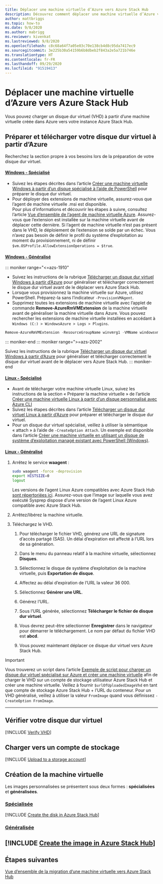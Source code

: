 ```yaml
---
title: Déplacer une machine virtuelle d’Azure vers Azure Stack Hub
description: Découvrez comment déplacer une machine virtuelle d’Azure vers Azure Stack Hub.
author: mattbriggs
ms.topic: how-to
ms.date: 9/8/2020
ms.author: mabrigg
ms.reviewer: kivenkat
ms.lastreviewed: 9/8/2020
ms.openlocfilehash: c8c68a64f7a05e03c70e138cb4d8c95da7417ec9
ms.sourcegitcommit: 3e225b30a54159b6b8dbeb2f843a2e5a721b746e
ms.translationtype: HT
ms.contentlocale: fr-FR
ms.lasthandoff: 09/29/2020
ms.locfileid: "91519413"
---
```

# <a name="move-a-vm-from-azure-to-azure-stack-hub"></a>Déplacer une machine virtuelle d’Azure vers Azure Stack Hub

Vous pouvez charger un disque dur virtuel (VHD) à partir d’une machine virtuelle créée dans Azure vers votre instance Azure Stack Hub.

## <a name="prepare-and-download-your-vhd-from-azure"></a>Préparer et télécharger votre disque dur virtuel à partir d’Azure

Recherchez la section propre à vos besoins lors de la préparation de votre disque dur virtuel.

#### <a name="windows---specialized"></a>[Windows - Spécialisé](#tab/win-spec)

- Suivez les étapes décrites dans l’article [Créer une machine virtuelle Windows à partir d’un disque spécialisé à l’aide de PowerShell](/azure/virtual-machines/windows/create-vm-specialized#prepare-the-vm) pour préparer le disque dur virtuel.
- Pour déployer des extensions de machine virtuelle, assurez-vous que l’agent de machine virtuelle .msi est disponible.  
  Pour plus d’informations et découvrir les étapes à suivre, consultez l’article [Vue d’ensemble de l’agent de machine virtuelle Azure](/azure/virtual-machines/extensions/agent-windows). Assurez-vous que l’extension est installée sur la machine virtuelle avant de déplacer cette dernière. Si l’agent de machine virtuelle n’est pas présent dans le VHD, le déploiement de l’extension se solde par un échec. Vous n’avez pas besoin de définir le profil du système d’exploitation au moment du provisionnement, ni de définir `$vm.OSProfile.AllowExtensionOperations = $true`.

#### <a name="windows---generalized"></a>[Windows - Généralisé](#tab/win-gen)

::: moniker range="<=azs-1910"
- Suivez les instructions de la rubrique [Télécharger un disque dur virtuel Windows à partir d’Azure](/azure/virtual-machines/windows/download-vhd) pour généraliser et télécharger correctement le disque dur virtuel avant de le déplacer vers Azure Stack Hub.
- Lorsque vous provisionnez la machine virtuelle sur Azure, utilisez PowerShell. Préparez-la sans l’indicateur `-ProvisionVMAgent`.
- Supprimez toutes les extensions de machine virtuelle avec l’applet de commande **Remove-AzureRmVMExtension** de la machine virtuelle avant de généraliser la machine virtuelle dans Azure. Vous pouvez rechercher les extensions de machine virtuelle installées en accédant à `Windows (C:) > WindowsAzure > Logs > Plugins`.

```powershell  
Remove-AzureRmVMExtension -ResourceGroupName winvmrg1 -VMName windowsvm -Name "CustomScriptExtension"
```
::: moniker-end
::: moniker range=">=azs-2002"

Suivez les instructions de la rubrique [Télécharger un disque dur virtuel Windows à partir d’Azure](/azure/virtual-machines/windows/download-vhd) pour généraliser et télécharger correctement le disque dur virtuel avant de le déplacer vers Azure Stack Hub.
::: moniker-end

#### <a name="linux---specialized"></a>[Linux - Spécialisé](#tab/lin-spec)

- Avant de télécharger votre machine virtuelle Linux, suivez les instructions de la section « Préparer la machine virtuelle » de l’article [Créer une machine virtuelle Linux à partir d’un disque personnalisé avec Azure CLI](/azure/virtual-machines/linux/upload-vhd#prepare-the-vm)
- Suivez les étapes décrites dans l’article [Télécharger un disque dur virtuel Linux à partir d’Azure](/azure//virtual-machines/windows/download-vhd) pour préparer et télécharger le disque dur virtuel.
- Pour un disque dur virtuel spécialisé, veillez à utiliser la sémantique « attach » à l’aide de `-CreateOption Attach`. Un exemple est disponible dans l’article [Créer une machine virtuelle en utilisant un disque de système d’exploitation managé existant avec PowerShell (Windows)](/azure/virtual-machines/scripts/virtual-machines-powershell-sample-create-vm-from-managed-os-disks).

#### <a name="linux---generalized"></a>[Linux - Généralisé](#tab/lin-gen)

1. Arrêtez le service **waagent** :

   ```bash
   sudo waagent -force -deprovision
   export HISTSIZE=0
   logout
   ```

   Les versions de l’agent Linux Azure compatibles avec Azure Stack Hub [sont répertoriées ici](../operator/azure-stack-linux.md#azure-linux-agent). Assurez-vous que l’image sur laquelle vous avez exécuté Sysprep dispose d’une version de l’agent Linux Azure compatible avec Azure Stack Hub.

2. Arrêtez/libérez la machine virtuelle.

3. Téléchargez le VHD.

   1. Pour télécharger le fichier VHD, générez une URL de signature d’accès partagé (SAS). Un délai d’expiration est affecté à l’URL lors de sa génération.

   1. Dans le menu du panneau relatif à la machine virtuelle, sélectionnez **Disques**.

   1. Sélectionnez le disque de système d’exploitation de la machine virtuelle, puis **Exportation de disque**.

   1. Affectez au délai d’expiration de l’URL la valeur 36 000.

   1. Sélectionnez **Générer une URL**.

   1. Générez l’URL.

   1. Sous l’URL générée, sélectionnez **Télécharger le fichier de disque dur virtuel**.

   1. Vous devrez peut-être sélectionner **Enregistrer** dans le navigateur pour démarrer le téléchargement. Le nom par défaut du fichier VHD est **abcd**.

   1. Vous pouvez maintenant déplacer ce disque dur virtuel vers Azure Stack Hub.

> [!IMPORTANT]  
> Vous trouverez un script dans l’article [Exemple de script pour charger un disque dur virtuel spécialisé sur Azure et créer une machine virtuelle](/azure/virtual-machines/scripts/virtual-machines-windows-powershell-upload-generalized-script) afin de charger le VHD sur un compte de stockage utilisateur Azure Stack Hub et créer une machine virtuelle. Veillez à fournir `$urlOfUploadedImageVhd` en tant que compte de stockage Azure Stack Hub + l’URL du conteneur. Pour un VHD généralisé, veillez à utiliser la valeur `FromImage` quand vous définissez `-CreateOption FromImage`.

---

## <a name="verify-your-vhd"></a>Vérifier votre disque dur virtuel

[!INCLUDE [Verify VHD](../includes/user-compute-verify-vhd.md)]

## <a name="upload-to-a-storage-account"></a>Charger vers un compte de stockage

[!INCLUDE [Upload to a storage account](../includes/user-compute-upload-vhd.md)]

## <a name="create-the-vm"></a>Création de la machine virtuelle

Les images personnalisées se présentent sous deux formes : **spécialisées** et **généralisées**.

### <a name="specialized"></a>[Spécialisée](#tab/create-vm-spec)

[!INCLUDE [Create the disk in Azure Stack Hub](../includes/user-compute-create-disk.md)]

### <a name="generalized"></a>[Généralisée](#tab/create-vm-gen)

[!INCLUDE [Create the image in Azure Stack Hub](../includes/user-compute-create-image.md)]
---
## <a name="next-steps"></a>Étapes suivantes

[Vue d’ensemble de la migration d’une machine virtuelle vers Azure Stack Hub](vm-move-overview.md)
